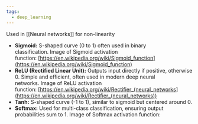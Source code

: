 ```yaml
---
tags:
  - deep_learning
---
```



Used in [[Neural networks]] for non-linearity

- **Sigmoid:** S-shaped curve (0 to 1) often used in binary classification. Image of Sigmoid activation function: [https://en.wikipedia.org/wiki/Sigmoid_function](https://en.wikipedia.org/wiki/Sigmoid_function)
- **ReLU (Rectified Linear Unit):** Outputs input directly if positive, otherwise 0. Simple and efficient, often used in modern deep neural networks. Image of ReLU activation function: [https://en.wikipedia.org/wiki/Rectifier_(neural_networks](https://en.wikipedia.org/wiki/Rectifier_(neural_networks))
- **Tanh:** S-shaped curve (-1 to 1), similar to sigmoid but centered around 0.
- **Softmax:** Used for multi-class classification, ensuring output probabilities sum to 1. Image of Softmax activation function:

